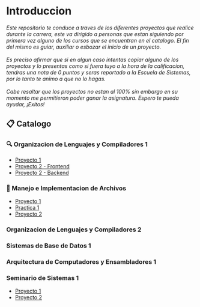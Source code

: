 # Introduccion

_Este repositorio te conduce a traves de los diferentes proyectos que realice durante la carrera, este va dirigido a personas que estan siguiendo por primera vez alguno de los cursos que se encuentran en el catalogo. El fin del mismo es guiar, auxiliar o esbozar el inicio de un proyecto. <br/><br/>Es preciso afirmar que si en algun caso intentas copiar alguno de los proyectos y lo presentas como si fuera tuyo a la hora de la calificacion, tendras una nota de 0 puntos y seras reportado a la Escuela de Sistemas, por lo tanto te animo a que no lo hagas. <br/><br/> Cabe resaltar que los proyectos no estan al 100% sin embargo en su momento me permitieron poder ganar la asignatura. Espero te pueda ayudar, ¡Exitos!_

## 📋 Catalogo

### 🔍 Organizacion de Lenguajes y Compiladores 1

* [Proyecto 1](https://github.com/DouglasSochC/AnalizadorLexico)
* [Proyecto 2 - Frontend](https://github.com/DouglasSochC/Editor_Cliente)
* [Proyecto 2 - Backend](https://github.com/DouglasSochC/TraductorJS)

### 📑 Manejo e Implementacion de Archivos

* [Proyecto 1](https://github.com/DouglasSochC/Archivos_EV_2S2021/tree/main/Proyecto_1)
* [Practica 1](https://github.com/DouglasSochC/Archivos_EV_2S2021/tree/main/Practica_1)
* [Proyecto 2](https://github.com/DouglasSochC/MIA_Proyecto2)<br>

### Organizacion de Lenguajes y Compiladores 2
### Sistemas de Base de Datos 1
### Arquitectura de Computadores y Ensambladores 1

### Seminario de Sistemas 1

* [Proyecto 1](https://github.com/DouglasSochC/Semi1-Grupo2-Proyecto1)
* [Proyecto 2](https://github.com/2730538920101/Semi1-Grupo2-Proyecto2)
